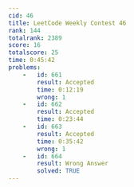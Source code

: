 ```yaml
---
cid: 46
title: LeetCode Weekly Contest 46
rank: 144
totalrank: 2389
score: 16
totalscore: 25
time: 0:45:42
problems:
    -   id: 661
        result: Accepted
        time: 0:12:19
        wrong: 1
    -   id: 662
        result: Accepted
        time: 0:23:44
    -   id: 663
        result: Accepted
        time: 0:35:42
        wrong: 1
    -   id: 664
        result: Wrong Answer
        solved: TRUE
---
```

